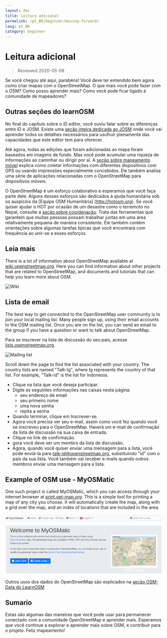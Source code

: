 ```yaml
---
layout: doc
title: Leitura adicional
permalink: /pt_BR/beginner/moving-forward/
lang: pt_BR
category: beginner
---
```


Leitura adicional
===============

> Reviewed 2020-05-08  

Se você chegou até aqui, parabéns! Você deve ter entendido bem agora como criar mapas com o OpenStreetMap. O que mais você pode fazer com o OSM? Como posso aprender mais? Como você pode ficar ligado à comunidade de mapeadores?  

Outras seções do learnOSM
---------------------------

No final do capítulo sobre o iD editor, você ouviu falar sobre as diferenças entre iD e JOSM. Existe uma [seção inteira dedicada ao JOSM](/pt_BR/josm/) onde você vai aprender todos os detalhes necessários para usufruir plenamente das capacidades que este editor tem para oferecer.  

Até agora, todas as edições que foram adicionadas ao mapa foram baseados em imagens de fundo. Mas você pode acumular uma riqueza de informações ao caminhar ou dirigir por aí. A [seção sobre mapeamento móvel](/pt_BR/mobile-mapping/) explica como coletar informações com diferentes dispositivos com GPS ou usando impressões especialmente concebidos. Ele também analisa uma série de aplicações relacionadas com o OpenStreetMap para dispositivos móveis.  

O OpenStreetMap é um esforço colaborativo e esperamos que você faça parte dele. Alguns desses esforços são dedicados à ajuda humanitária sob os auspícios da [Equipe OSM Humanitária] (http://hotosm.org). Se você quiser ajudar o HOT por ocasião de um desastre como o terremoto no Nepal, consulte a [seção sobre coordenação](/en/coordination/). Trata das ferramentas que garantem que muitas pessoas possam trabalhar juntas em uma área relativamente pequena de maneira consistente. Ele também contém orientações sobre algumas tarefas típicas que você encontrará com frequência ao unir-se a esses esforços.  


Leia mais
----------

There is a lot of information about OpenStreetMap available at [wiki.openstreetmap.org](http://wiki.openstreetmap.org/). Here you can find information about other projects that are related to OpenStreetMap, and documents and tutorials that can help you learn more about OSM.  

![Wiki][]

<!-- also more info on this site once it is prepared -->

Lista de email
------------

The best way to get connected to the OpenStreetMap user community is to join your local mailing list. Many people sign up, using their email accounts to the OSM mailing list. Once you are on the list, you can send an email to the group if you have a question or want to talk about OpenStreetMap.  

Para se inscrever na lista de discussão do seu país, acesse [lists.openstreetmap.org](http://lists.openstreetmap.org/).  

![Mailing list][]

Scroll down the page to find the list associated with your country. The country lists are named "Talk-lg", where lg represents the country of that list. For example, "Talk-id" is the list for Indonesia.  

- Clique na lista que você deseja participar.  
- Digite as seguintes informações nas caixas nesta página:  
    + seu endereço de email  
    + seu primeiro nome  
    + uma nova senha  
    + repita a senha  
- Quando terminar, clique em Inscrever-se.
- Agora você precisa ver seu e-mail, assim como você fez quando você se inscreveu para o OpenStreetMap. Haverá um e-mail de confirmação da lista de discussão na sua caixa de entrada.  
- Clique no link de confirmação.  
- gora você deve ser um membro da lista de discussão.  
- Agora, quando você quiser enviar uma mensagem para a lista, você pode enviá-la para [talk-id@openstreetmap.org](mailto:talk-id@openstreetmap.org), substituindo "id" com o país da sua lista. Você também vai receber e-mails quando outros membros enviar uma mensagem para a lista.  


Example of OSM use - MyOSMatic
----------

One such project is called MyOSMatic, which you can access through your internet browser at [print.get-map.org](https://print.get-map.org/). This is a simple tool for printing a map of any city you choose. It will automatically create the map, along with a grid over the map, and an index of locations that are included in the area.

![MyOSMatic][]


Outros usos dos dados do OpenStreetMap são explicados na [seção OSM-Data do LearnOSM](/en/osm-data/)


Sumario
-------

Estas são algumas das maneiras que você pode usar para permanecer conectado com a comunidade OpenStreetMap e aprender mais. Esperamos que você continue a explorar e aprender mais sobre OSM, e contribuir para o projeto. Feliz mapeamento!


[MyOSMatic]: /images/beginner/myosmatic-homepage.png
[Wiki]: /images/beginner/osm-wiki.png
[Mailing list]: /images/beginner/osm-mailing-lists.png
